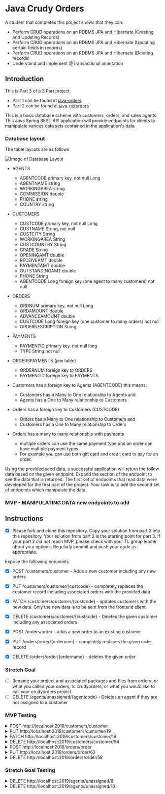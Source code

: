 # Java Crudy Orders

A student that completes this project shows that they can:

* Perform CRUD operations on an RDBMS JPA and Hibernate (Creating and Updating Records)
* Perform CRUD operations on an RDBMS JPA and Hibernate (Updating certain fields in records)
* Perform CRUD operations on an RDBMS JPA and Hibernate (Deleting records)
* Understand and implement @Transactional annotation

## Introduction

This is Part 3 of a 3 Part project.

* Part 1 can be found at [java-orders](https://github.com/LambdaSchool/java-orders.git)
* Part 2 can be found at [java-getorders](https://github.com/LambdaSchool/java-getorders.git)

This is a basic database scheme with customers, orders, and sales agents. This Java Spring REST API application will provide endpoints for clients to manipulate various data sets contained in the application's data.

### Database layout

The table layouts are as follows

![Image of Database Layout](java-orders-db.png)

* AGENTS
  * AGENTCODE primary key, not null Long
  * AGENTNAME string
  * WORKINGAREA string
  * COMMISSION double
  * PHONE string
  * COUNTRY string

* CUSTOMERS
  * CUSTCODE primary key, not null Long
  * CUSTNAME String, not null
  * CUSTCITY String
  * WORKINGAREA String
  * CUSTCOUNTRY String
  * GRADE String
  * OPENINGAMT double
  * RECEIVEAMT double
  * PAYMENTAMT double
  * OUTSTANDINGAMT double
  * PHONE String
  * AGENTCODE Long foreign key (one agent to many customers) not null

* ORDERS
  * ORDNUM primary key, not null Long
  * ORDAMOUNT double
  * ADVANCEAMOUNT double
  * CUSTCODE Long foreign key (one customer to many orders) not null
  * ORDERDESCRIPTION String

* PAYMENTS
  * PAYMENTID primary key, not null long
  * TYPE String not null
  
* ORDERSPAYMENTS (join table)
  * ORDERNUM foreign key to ORDERS
  * PAYMENTID foreign key to PAYMENTS.

* Customers has a foreign key to Agents (AGENTCODE) this means:
  * Customers has a Many to One relationship to Agents and
  * Agents has a One to Many relationship to Customers

* Orders has a foreign key to Customers (CUSTCODE)
  * Orders has a Many to One relationship to Customers and
  * Customers has a One to Many relationship to Orders

* Orders has a many to many relationship with payments
  * multiple orders can use the same payment type and an order can have multiple payment types.
  * For example you can use both gift card and credit card to pay for an order.

Using the provided seed data, a successful application will return the follow data based on the given endpoint. Expand the section of the endpoint to see the data that is returned. The first set of endpoints that read data were developed for the first part of the project. Your task is to add the second set of endpoints which manipulate the data.

### MVP - MANIPULATING DATA new endpoints to add

## Instructions

* [x] Please fork and clone this repository. Copy your solution from part 2 into this repository. Your solution from part 2 is the starting point for part 3. If your part 2 did not reach MVP, please check with your TL group leader about your options. Regularly commit and push your code as appropriate.

Expose the following endpoints

* [x]  POST /customers/customer - Adds a new customer including any new orders
* [x]  PUT /customers/customer/{custcode} - completely replaces the customer record including associated orders with the provided data
* [x]  PATCH /customers/customer/{custcode} - updates customers with the new data. Only the new data is to be sent from the frontend client.
* [x]  DELETE /customers/customer/{custcode} - Deletes the given customer including any associated orders

* [x]  POST /orders/order - adds a new order to an existing customer
* [x]  PUT /orders/order/{ordernum} - completely replaces the given order record
* [x]  DELETE /orders/order/{ordername} - deletes the given order

### Stretch Goal

* [ ] Rename your project and associated packages and files from orders, or what you called your orders, to crudyorders, or what you would like to call your crudyorders project.
* [ ] DELETE /agents/unassigned/{agentcode} - Deletes an agent if they are not assigned to a customer

### MVP Testing

<details>
<summary>POST http://localhost:2019/customers/customer</summary>

Given this input

```JSON
    {
        "custname": "John",
        "custcity": "Port Angeles",
        "workingarea": "Washington",
        "custcountry": "USA",
        "grade": "1",
        "openingamt": 70000,
        "receiveamt": 7000,
        "paymentamt": 777,
        "outstandingamt": 0,
        "phone": "5555555555",
        "agent": {
        "agentcode": 8
    },
        "orders": [
        {
            "ordamount": 7777,
                "advanceamount": 777,
                "orderdescription": "SOD",
            "payments" : [
            {
                "paymentid": 4
            }
            ]
        }
    ]
    }
```

Produce this output

```TEXT
No Body Data

Location Header: http://localhost:2019/customers/customer/54
Status 201 Created
```

</details>

<details>
<summary>PUT http://localhost:2019/customers/customer/19</summary>

Given this input

```JSON
    {
        "custname": "Mojo",
        "custcity": "Seattle",
        "workingarea": "Washington",
        "custcountry": "USA",
        "grade": "1",
        "openingamt": 70000,
        "receiveamt": 7000,
        "paymentamt": 777,
        "outstandingamt": 0,
        "phone": "123456789",
        "agent": {
        "agentcode": 8
    },
        "orders": [
        {
            "ordamount": 7777,
                "advanceamount": 777,
                "orderdescription": "SOD",
            "payments" : [
            {
                "paymentid": 4
            }
            ]
        },
        {
            "ordamount": 1234,
                "advanceamount": 52,
                "orderdescription": "ANOTHER ORDER",
            "payments" : [
            {
                "paymentid": 4
            }
            ]
        }
    ]
    }
```

Produce this output

```TEXT
No Body Data

Status OK
```

</details>

<details>
<summary>PATCH http://localhost:2019/customers/customer/19</summary>

Given this input

```JSON
    {
        "custname": "Micheal The Great",
        "custcity": "Austin",
        "workingarea": "TEXAS",
        "custcountry": "TX",
        "agent": {
            "agentcode": 11
        },
        "orders": [
        {
            "ordamount": 7777,
                "advanceamount": 777,
                "orderdescription": "IT WORKD",
            "payments" : [
            {
                "paymentid": 3
            }
            ]
        }
        ]
    }
```

Produce this output

```TEXT
No Body Data

Status OK
```

</details>

<details>
<summary>DELETE http://localhost:2019/customers/customer/54</summary>

Output

```TEXT
No Body Data

Status OK
```

</details>

<details>
<summary>POST http://localhost:2019/orders/order</summary>

Given this input

```JSON
{
   "ordamount" : 3.21,
   "advanceamount" : 1.23,
   "orderdescription" : "My New Order",
   "customer":
   {
       "custcode":30
   },
   "payments": [
   {
       "paymentid": 4
   }
   ]
}
```

Produce this output

```TEXT
No Body Data

Location Header: http://localhost:2019/orders/order/63
Status 201 Created
```

</details>

<details>
<summary>PUT http://localhost:2019/orders/order/63</summary>

Given this input

```JSON
{
    "payments": [
        {
            "paymentid": 1
        }
    ],
    "ordamount": 7.77,
    "advanceamount": 1.23,
    "orderdescription": "My Revised Order",
    "customer": {
        "custcode": 17
    }
}
```

Produce this output

```JSON
No Body Data

Status OK
```

</details>

<details>
<summary>DELETE http://localhost:2019/orders/order/58</summary>

Produce this output

```JSON

```

</details>

### Stretch Goal Testing

<details>
<summary>DELETE http://localhost:2019/agents/unassigned/8</summary>

Output

```TEXT
{
    "timestamp": "2020-03-17T18:28:14.117+0000",
    "status": 500,
    "error": "Internal Server Error",
    "message": "Found A Customer For Agent 8",
    "trace": "javax.persistence.EntityExistsException: Found A Customer For Agent 8\n\tat com.lambdaschool.crudyorders.services.AgentsServiceImpl.deleteUnassigned(AgentsServiceImpl.java:52)\n\tat com.lambdaschool.crudyorders.services.AgentsServiceImpl$$FastClassBySpringCGLIB$$b77ba84b.invoke(<generated>)\n\tat org.springframework.cglib.proxy.MethodProxy.invoke(MethodProxy.java:218)\n\tat org.springframework.aop.framework.CglibAopProxy$CglibMethodInvocation.invokeJoinpoint(CglibAopProxy.java:769)\n\tat org.springframework.aop.framework.ReflectiveMethodInvocation.proceed(ReflectiveMethodInvocation.java:163)\n\tat org.springframework.aop.framework.CglibAopProxy$CglibMethodInvocation.proceed(CglibAopProxy.java:747)\n\tat org.springframework.transaction.interceptor.TransactionAspectSupport.invokeWithinTransaction(TransactionAspectSupport.java:366)\n\tat org.springframework.transaction.interceptor.TransactionInterceptor.invoke(TransactionInterceptor.java:99)\n\tat org.springframework.aop.framework.ReflectiveMethodInvocation.proceed(ReflectiveMethodInvocation.java:186)\n\tat org.springframework.aop.framework.CglibAopProxy$CglibMethodInvocation.proceed(CglibAopProxy.java:747)\n\tat org.springframework.aop.framework.CglibAopProxy$DynamicAdvisedInterceptor.intercept(CglibAopProxy.java:689)\n\tat com.lambdaschool.crudyorders.services.AgentsServiceImpl$$EnhancerBySpringCGLIB$$a8c05b12.deleteUnassigned(<generated>)\n\tat com.lambdaschool.crudyorders.controllers.AgentController.deleteAgentById(AgentController.java:56)\n\tat java.base/jdk.internal.reflect.NativeMethodAccessorImpl.invoke0(Native Method)\n\tat java.base/jdk.internal.reflect.NativeMethodAccessorImpl.invoke(NativeMethodAccessorImpl.java:62)\n\tat java.base/jdk.internal.reflect.DelegatingMethodAccessorImpl.invoke(DelegatingMethodAccessorImpl.java:43)\n\tat java.base/java.lang.reflect.Method.invoke(Method.java:566)\n\tat org.springframework.web.method.support.InvocableHandlerMethod.doInvoke(InvocableHandlerMethod.java:190)\n\tat org.springframework.web.method.support.InvocableHandlerMethod.invokeForRequest(InvocableHandlerMethod.java:138)\n\tat org.springframework.web.servlet.mvc.method.annotation.ServletInvocableHandlerMethod.invokeAndHandle(ServletInvocableHandlerMethod.java:106)\n\tat org.springframework.web.servlet.mvc.method.annotation.RequestMappingHandlerAdapter.invokeHandlerMethod(RequestMappingHandlerAdapter.java:888)\n\tat org.springframework.web.servlet.mvc.method.annotation.RequestMappingHandlerAdapter.handleInternal(RequestMappingHandlerAdapter.java:793)\n\tat org.springframework.web.servlet.mvc.method.AbstractHandlerMethodAdapter.handle(AbstractHandlerMethodAdapter.java:87)\n\tat org.springframework.web.servlet.DispatcherServlet.doDispatch(DispatcherServlet.java:1040)\n\tat org.springframework.web.servlet.DispatcherServlet.doService(DispatcherServlet.java:943)\n\tat org.springframework.web.servlet.FrameworkServlet.processRequest(FrameworkServlet.java:1006)\n\tat org.springframework.web.servlet.FrameworkServlet.doDelete(FrameworkServlet.java:931)\n\tat javax.servlet.http.HttpServlet.service(HttpServlet.java:666)\n\tat org.springframework.web.servlet.FrameworkServlet.service(FrameworkServlet.java:883)\n\tat javax.servlet.http.HttpServlet.service(HttpServlet.java:741)\n\tat org.apache.catalina.core.ApplicationFilterChain.internalDoFilter(ApplicationFilterChain.java:231)\n\tat org.apache.catalina.core.ApplicationFilterChain.doFilter(ApplicationFilterChain.java:166)\n\tat org.apache.tomcat.websocket.server.WsFilter.doFilter(WsFilter.java:53)\n\tat org.apache.catalina.core.ApplicationFilterChain.internalDoFilter(ApplicationFilterChain.java:193)\n\tat org.apache.catalina.core.ApplicationFilterChain.doFilter(ApplicationFilterChain.java:166)\n\tat org.springframework.web.filter.RequestContextFilter.doFilterInternal(RequestContextFilter.java:100)\n\tat org.springframework.web.filter.OncePerRequestFilter.doFilter(OncePerRequestFilter.java:119)\n\tat org.apache.catalina.core.ApplicationFilterChain.internalDoFilter(ApplicationFilterChain.java:193)\n\tat org.apache.catalina.core.ApplicationFilterChain.doFilter(ApplicationFilterChain.java:166)\n\tat org.springframework.web.filter.FormContentFilter.doFilterInternal(FormContentFilter.java:93)\n\tat org.springframework.web.filter.OncePerRequestFilter.doFilter(OncePerRequestFilter.java:119)\n\tat org.apache.catalina.core.ApplicationFilterChain.internalDoFilter(ApplicationFilterChain.java:193)\n\tat org.apache.catalina.core.ApplicationFilterChain.doFilter(ApplicationFilterChain.java:166)\n\tat org.springframework.web.filter.CharacterEncodingFilter.doFilterInternal(CharacterEncodingFilter.java:201)\n\tat org.springframework.web.filter.OncePerRequestFilter.doFilter(OncePerRequestFilter.java:119)\n\tat org.apache.catalina.core.ApplicationFilterChain.internalDoFilter(ApplicationFilterChain.java:193)\n\tat org.apache.catalina.core.ApplicationFilterChain.doFilter(ApplicationFilterChain.java:166)\n\tat org.apache.catalina.core.StandardWrapperValve.invoke(StandardWrapperValve.java:202)\n\tat org.apache.catalina.core.StandardContextValve.invoke(StandardContextValve.java:96)\n\tat org.apache.catalina.authenticator.AuthenticatorBase.invoke(AuthenticatorBase.java:526)\n\tat org.apache.catalina.core.StandardHostValve.invoke(StandardHostValve.java:139)\n\tat org.apache.catalina.valves.ErrorReportValve.invoke(ErrorReportValve.java:92)\n\tat org.apache.catalina.core.StandardEngineValve.invoke(StandardEngineValve.java:74)\n\tat org.apache.catalina.connector.CoyoteAdapter.service(CoyoteAdapter.java:343)\n\tat org.apache.coyote.http11.Http11Processor.service(Http11Processor.java:367)\n\tat org.apache.coyote.AbstractProcessorLight.process(AbstractProcessorLight.java:65)\n\tat org.apache.coyote.AbstractProtocol$ConnectionHandler.process(AbstractProtocol.java:860)\n\tat org.apache.tomcat.util.net.NioEndpoint$SocketProcessor.doRun(NioEndpoint.java:1591)\n\tat org.apache.tomcat.util.net.SocketProcessorBase.run(SocketProcessorBase.java:49)\n\tat java.base/java.util.concurrent.ThreadPoolExecutor.runWorker(ThreadPoolExecutor.java:1128)\n\tat java.base/java.util.concurrent.ThreadPoolExecutor$Worker.run(ThreadPoolExecutor.java:628)\n\tat org.apache.tomcat.util.threads.TaskThread$WrappingRunnable.run(TaskThread.java:61)\n\tat java.base/java.lang.Thread.run(Thread.java:834)\n",
    "path": "/agents/unassigned/8"
}
```

</details>

<details>
<summary>DELETE http://localhost:2019/agents/unassigned/16</summary>

Output

```TEXT
No Body Data

Status OK
```

</details>
